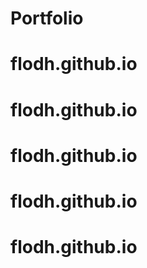 # Portfolio
# flodh.github.io
# flodh.github.io
# flodh.github.io
# flodh.github.io
# flodh.github.io
